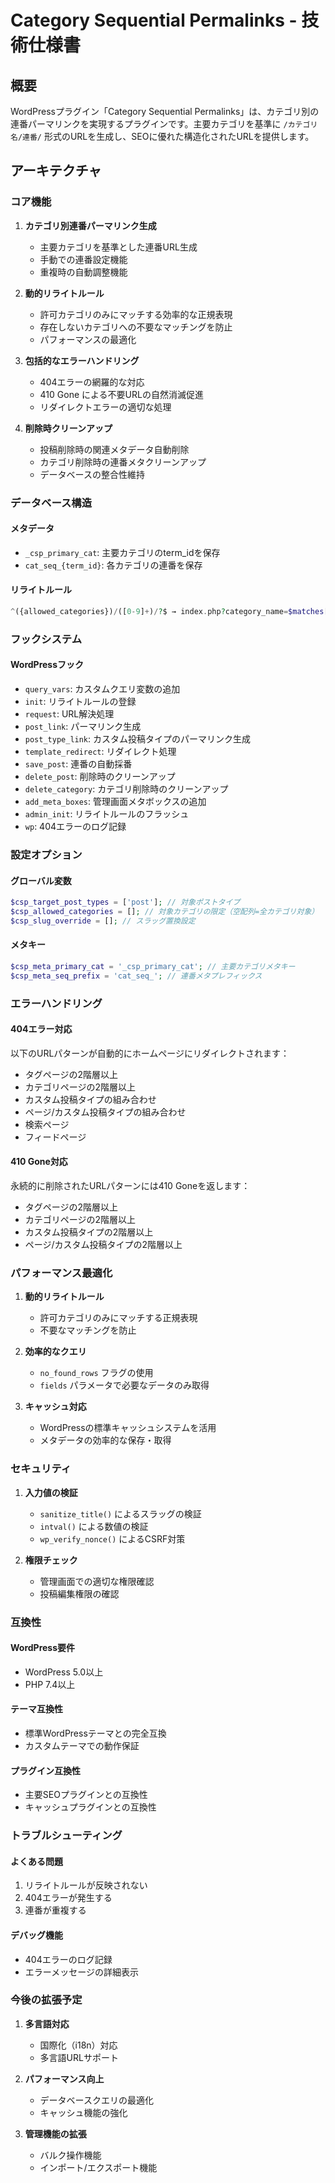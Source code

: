 # Category Sequential Permalinks - 技術仕様書

## 概要

WordPressプラグイン「Category Sequential Permalinks」は、カテゴリ別の連番パーマリンクを実現するプラグインです。主要カテゴリを基準に `/カテゴリ名/連番/` 形式のURLを生成し、SEOに優れた構造化されたURLを提供します。

## アーキテクチャ

### コア機能

1. **カテゴリ別連番パーマリンク生成**
   - 主要カテゴリを基準とした連番URL生成
   - 手動での連番設定機能
   - 重複時の自動調整機能

2. **動的リライトルール**
   - 許可カテゴリのみにマッチする効率的な正規表現
   - 存在しないカテゴリへの不要なマッチングを防止
   - パフォーマンスの最適化

3. **包括的なエラーハンドリング**
   - 404エラーの網羅的な対応
   - 410 Gone による不要URLの自然消滅促進
   - リダイレクトエラーの適切な処理

4. **削除時クリーンアップ**
   - 投稿削除時の関連メタデータ自動削除
   - カテゴリ削除時の連番メタクリーンアップ
   - データベースの整合性維持

### データベース構造

#### メタデータ
- `_csp_primary_cat`: 主要カテゴリのterm_idを保存
- `cat_seq_{term_id}`: 各カテゴリの連番を保存

#### リライトルール
```php
^({allowed_categories})/([0-9]+)/?$ → index.php?category_name=$matches[1]&cat_seq=$matches[2]
```

### フックシステム

#### WordPressフック
- `query_vars`: カスタムクエリ変数の追加
- `init`: リライトルールの登録
- `request`: URL解決処理
- `post_link`: パーマリンク生成
- `post_type_link`: カスタム投稿タイプのパーマリンク生成
- `template_redirect`: リダイレクト処理
- `save_post`: 連番の自動採番
- `delete_post`: 削除時のクリーンアップ
- `delete_category`: カテゴリ削除時のクリーンアップ
- `add_meta_boxes`: 管理画面メタボックスの追加
- `admin_init`: リライトルールのフラッシュ
- `wp`: 404エラーのログ記録

### 設定オプション

#### グローバル変数
```php
$csp_target_post_types = ['post']; // 対象ポストタイプ
$csp_allowed_categories = []; // 対象カテゴリの限定（空配列=全カテゴリ対象）
$csp_slug_override = []; // スラッグ置換設定
```

#### メタキー
```php
$csp_meta_primary_cat = '_csp_primary_cat'; // 主要カテゴリメタキー
$csp_meta_seq_prefix = 'cat_seq_'; // 連番メタプレフィックス
```

### エラーハンドリング

#### 404エラー対応
以下のURLパターンが自動的にホームページにリダイレクトされます：
- タグページの2階層以上
- カテゴリページの2階層以上
- カスタム投稿タイプの組み合わせ
- ページ/カスタム投稿タイプの組み合わせ
- 検索ページ
- フィードページ

#### 410 Gone対応
永続的に削除されたURLパターンには410 Goneを返します：
- タグページの2階層以上
- カテゴリページの2階層以上
- カスタム投稿タイプの2階層以上
- ページ/カスタム投稿タイプの2階層以上

### パフォーマンス最適化

1. **動的リライトルール**
   - 許可カテゴリのみにマッチする正規表現
   - 不要なマッチングを防止

2. **効率的なクエリ**
   - `no_found_rows` フラグの使用
   - `fields` パラメータで必要なデータのみ取得

3. **キャッシュ対応**
   - WordPressの標準キャッシュシステムを活用
   - メタデータの効率的な保存・取得

### セキュリティ

1. **入力値の検証**
   - `sanitize_title()` によるスラッグの検証
   - `intval()` による数値の検証
   - `wp_verify_nonce()` によるCSRF対策

2. **権限チェック**
   - 管理画面での適切な権限確認
   - 投稿編集権限の確認

### 互換性

#### WordPress要件
- WordPress 5.0以上
- PHP 7.4以上

#### テーマ互換性
- 標準WordPressテーマとの完全互換
- カスタムテーマでの動作保証

#### プラグイン互換性
- 主要SEOプラグインとの互換性
- キャッシュプラグインとの互換性

### トラブルシューティング

#### よくある問題
1. リライトルールが反映されない
2. 404エラーが発生する
3. 連番が重複する

#### デバッグ機能
- 404エラーのログ記録
- エラーメッセージの詳細表示

### 今後の拡張予定

1. **多言語対応**
   - 国際化（i18n）対応
   - 多言語URLサポート

2. **パフォーマンス向上**
   - データベースクエリの最適化
   - キャッシュ機能の強化

3. **管理機能の拡張**
   - バルク操作機能
   - インポート/エクスポート機能
